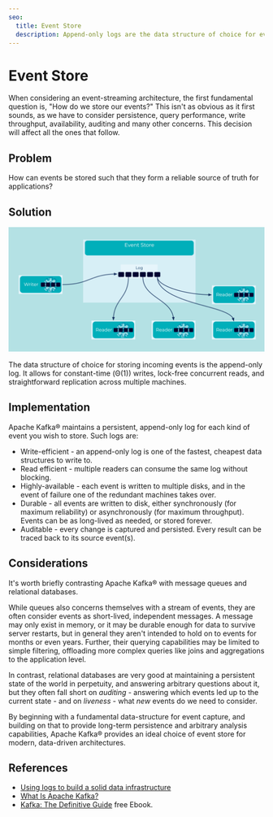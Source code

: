```yaml
---
seo:
  title: Event Store
  description: Append-only logs are the data structure of choice for event storage and event-driven architectures.
---
```


# Event Store

When considering an event-streaming architecture, the first
fundamental question is, "How do we store our events?" This isn't as
obvious as it first sounds, as we have to consider persistence, query
performance, write throughput, availability, auditing and many other
concerns. This decision will affect all the ones that follow.

## Problem

How can events be stored such that they form a reliable source of
truth for applications?

## Solution
![event store](../img/event-store.svg)

The data structure of choice for storing incoming events is the
append-only log. It allows for constant-time (Θ(1)) writes, lock-free
concurrent reads, and straightforward replication across multiple
machines.

## Implementation

Apache Kafka® maintains a persistent, append-only log for each kind of
event you wish to store. Such logs are:

* Write-efficient - an append-only log is one of the fastest, cheapest
  data structures to write to.
* Read efficient - multiple readers can consume the same log without
  blocking.
* Highly-available - each event is written to multiple disks, and in
  the event of failure one of the redundant machines takes over.
* Durable - all events are written to disk, either synchronously (for
  maximum reliability) or asynchronously (for maximum
  throughput). Events can be as long-lived as needed, or stored
  forever.
* Auditable - every change is captured and persisted. Every result can
  be traced back to its source event(s).

## Considerations

It's worth briefly contrasting Apache Kafka® with message queues and
relational databases.

While queues also concerns themselves with a stream of events, they
are often consider events as short-lived, independent messages. A
message may only exist in memory, or it may be durable enough for data
to survive server restarts, but in general they aren't intended to
hold on to events for months or even years. Further, their querying
capabilities may be limited to simple filtering, offloading more
complex queries like joins and aggregations to the application level.

In contrast, relational databases are very good at maintaining a
persistent state of the world in perpetuity, and answering arbitrary
questions about it, but they often fall short on _auditing_ -
answering which events led up to the current state - and on
_liveness_ - what _new_ events do we need to consider.

By beginning with a fundamental data-structure for event capture, and
building on that to provide long-term persistence and arbitrary
analysis capabilities, Apache Kafka® provides an ideal choice of event
store for modern, data-driven architectures.

## References

* [Using logs to build a solid data infrastructure](https://www.confluent.io/blog/using-logs-to-build-a-solid-data-infrastructure-or-why-dual-writes-are-a-bad-idea/)
* [What Is Apache Kafka?](https://www.confluent.io/what-is-apache-kafka/)
* [Kafka: The Definitive Guide](https://www.confluent.io/resources/kafka-the-definitive-guide/) free Ebook.

